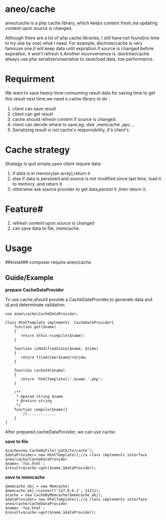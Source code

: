 # aneo/cache
aneo/cache is a php cache library, which keeps content fresh,via updating content upon source is changed.


Although there are a lot of php cache libraries,  I still have not found(no time to try one by one) what I need. For example, doctrine/cache is very famouse one,it will keep data until expiration.if source is changed before expiration, it won't refresh it.Another inconvenience is :doctrine/cache always use php serialize/unserialize to save/load data, low performance.

# Requirment #
We want to save heavy-time-consuming result data for saving time to get this result next time,we need a cache library to do：

1. client can save result
1. client can get result 
1. cache should refresh content if source is changed.  
1. client can decide where to save,eg. disk ,memcache ,apc....
2. Serializing result is not cache's responsibility, it's client's.

# Cache strategy #

Strategy is quit simple,upon client require data:

1. if data is in memory(an array),return it
1. else if data is persisted and source is not modified since last time, load it to memory ,and return it
2. otherwise ask source provider to get data,persist it ,then return it.

# Feature#

1. refresh content upon source is changed
1. can save data to file, memcache.

# Usage #
##Install##
    composer require aneo/cache
##  Guide/Example  ##

**prepare CacheDataProvider**

To use cache,should provide a CacheDataProvider,to generate data and id,and determinate validation.

    use aneo\cache\CacheDataProvider;
    
    Class HtmlTemplate implements  CacheDataProvider{
        function get($name)
        {
           return $this->compile($name);
        }
        
        function isModifiedSince($name, $time)
        {
           return filemtime($name)>$time;
        }
        
        function cacheId($name)
        {
           return 'htmlTemplate\\'.$name.'.php';
        }
        
        /**
         * @param string $name
         * @return string
         */
        function compile($name){
            //.............
        }
    }
 
After prepared cacheDataProvider, we can use cache:

**save to file**
	
    $cache=new CacheByFile('path/to/cache');
    $dataProvider= new HtmlTemplate();//a class implements interface aneo/cache/CacheDataProvider
    $name= 'foo.html';
    $result=$cache->get($name,$dataProvider);

**save to memcache**

    $memcache_obj = new Memcache;
    $memcache_obj->connect('127.0.0.1', 11211);
    $cache = new CacheByMemcache($memcache_obj);
    $dataProvider= new HtmlTemplate();//a class implements interface aneo/cache/CacheDataProvider
    $name= 'foo.html';
    $result=$cache->get($name,$dataProvider);